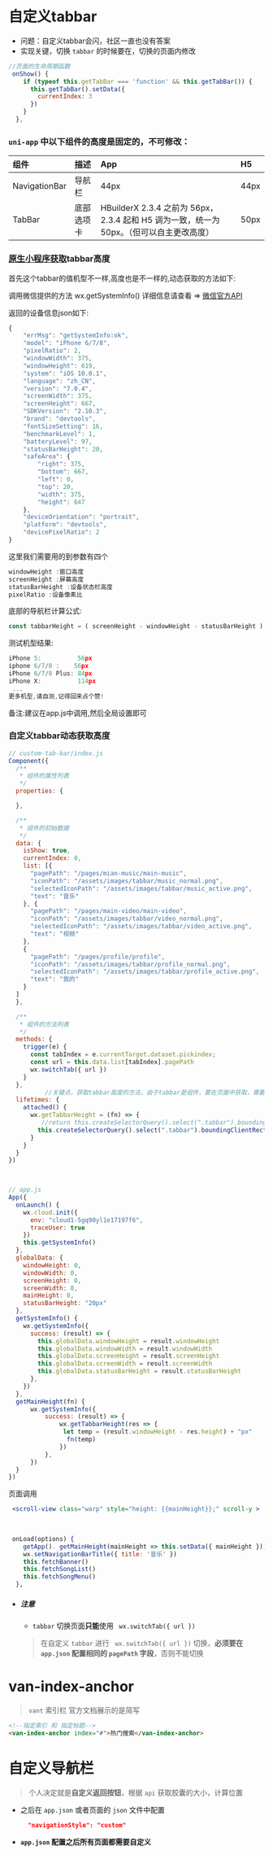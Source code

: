 

# 自定义tabbar

- 问题：自定义tabbar会闪，社区一直也没有答案
- 实现关键，切换 `tabbar` 的时候要在，切换的页面内修改

~~~js
//页面的生命周期函数
 onShow() {
    if (typeof this.getTabBar === 'function' && this.getTabBar()) {
      this.getTabBar().setData({
        currentIndex: 3
      })
    }
  },
~~~









### `uni-app` 中以下组件的高度是固定的，不可修改：

| 组件          | 描述       | App                                                          | H5   |
| :------------ | :--------- | :----------------------------------------------------------- | :--- |
| NavigationBar | 导航栏     | 44px                                                         | 44px |
| TabBar        | 底部选项卡 | HBuilderX 2.3.4 之前为 56px，2.3.4 起和 H5 调为一致，统一为 50px。（但可以自主更改高度） | 50px |



### [原生小程序获取](https://developers.weixin.qq.com/community/develop/doc/0002a04267c9108d49a7bca8f5b000)tabbar高度

首先这个tabbar的值机型不一样,高度也是不一样的,动态获取的方法如下:

调用微信提供的方法 wx.getSystemInfo() 详细信息请查看 => [微信官方API](https://developers.weixin.qq.com/miniprogram/dev/api/base/system/system-info/wx.getSystemInfo.html)

返回的设备信息json如下:

```js
{
	"errMsg": "getSystemInfo:ok",
	"model": "iPhone 6/7/8",
	"pixelRatio": 2,
	"windowWidth": 375,
	"windowHeight": 619,
	"system": "iOS 10.0.1",
	"language": "zh_CN",
	"version": "7.0.4",
	"screenWidth": 375,
	"screenHeight": 667,
	"SDKVersion": "2.10.3",
	"brand": "devtools",
	"fontSizeSetting": 16,
	"benchmarkLevel": 1,
	"batteryLevel": 97,
	"statusBarHeight": 20,
	"safeArea": {
		"right": 375,
		"bottom": 667,
		"left": 0,
		"top": 20,
		"width": 375,
		"height": 647
	},
	"deviceOrientation": "portrait",
	"platform": "devtools",
	"devicePixelRatio": 2
}﻿
```

这里我们需要用的到参数有四个

```js
windowHeight :窗口高度
screenHeight :屏幕高度 
statusBarHeight :设备状态栏高度 
pixelRatio :设备像素比
```

底部的导航栏计算公式:

```jsx
const tabbarHeight = ( screenHeight - windowHeight - statusBarHeight ) * pixelRatio
```

测试机型结果: 

```js
iPhone 5:          56px
iphone 6/7/8 :    56px
iPhone 6/7/8 Plus: 84px
iPhone X:          114px
 ...
更多机型,请自测,记得回来点个赞!
```

备注:建议在app.js中调用,然后全局设置即可



### 自定义tabbar动态获取高度

~~~js
// custom-tab-bar/index.js
Component({
  /**
   * 组件的属性列表
   */
  properties: {

  },

  /**
   * 组件的初始数据
   */
  data: {
    isShow: true,
    currentIndex: 0,
    list: [{
      "pagePath": "/pages/mian-music/main-music",
      "iconPath": "/assets/images/tabbar/music_normal.png",
      "selectedIconPath": "/assets/images/tabbar/music_active.png",
      "text": "音乐"
    }, {
      "pagePath": "/pages/main-video/main-video",
      "iconPath": "/assets/images/tabbar/video_normal.png",
      "selectedIconPath": "/assets/images/tabbar/video_active.png",
      "text": "视频"
    },
    {
      "pagePath": "/pages/profile/profile",
      "iconPath": "/assets/images/tabbar/profile_normal.png",
      "selectedIconPath": "/assets/images/tabbar/profile_active.png",
      "text": "我的"
    }
  ]
  },

  /**
   * 组件的方法列表
   */
  methods: {
    trigger(e) {
      const tabIndex = e.currentTarget.dataset.pickindex;
      const url = this.data.list[tabIndex].pagePath
      wx.switchTab({ url })
    }
  },
          //关键点，获取tabbar高度的方法，由于tabbar是组件，要在页面中获取，需要放到监听页面声明周期函数中，不然在手动跳转页面的时候会报错
  lifetimes: {
    attached() {
      wx.getTabbarHeight = (fn) => {
         //return this.createSelectorQuery().select(".tabbar").boundingClientRect(res => console.log(res)).exec()
        this.createSelectorQuery().select(".tabbar").boundingClientRect(fn).exec()
      }
    }
  }
})

    
~~~







~~~js
// app.js
App({
  onLaunch() {
    wx.cloud.init({
      env: "cloud1-5gq90yl1e17197f6",
      traceUser: true
    })
    this.getSystemInfo()
  },
  globalData: {
    windowHeight: 0,
    windowWidth: 0,
    screenHeight: 0,
    screenWidth: 0,
    mainHeight: 0, 
    statusBarHeight: "20px"
  },
  getSystemInfo() {
    wx.getSystemInfo({
      success: (result) => {
        this.globalData.windowHeight = result.windowHeight
        this.globalData.windowWidth = result.windowWidth
        this.globalData.screenHeight = result.screenHeight
        this.globalData.screenWidth = result.screenWidth
        this.globalData.statusBarHeight = result.statusBarHeight
      },
    })
  },
  getMainHeight(fn) {
      wx.getSystemInfo({
          success: (result) => {
              wx.getTabbarHeight(res => {
               let temp = (result.windowHeight - res.height) + "px"
                fn(temp) 
              })
          },
      })
  }
})

~~~







页面调用

~~~jsx
 <scroll-view class="warp" style="height: {{mainHeight}};" scroll-y >
 

 
 onLoad(options) {
    getApp(). getMainHeight(mainHeight => this.setData({ mainHeight }))
    wx.setNavigationBarTitle({ title: '音乐' })
    this.fetchBanner()
    this.fetchSongList()
    this.fetchSongMenu()
  },
~~~





- ##### 注意

  - `tabbar` 切换页面**只能**使用  ` wx.switchTab({ url })` 

  > 在自定义 `tabbar` 进行 ` wx.switchTab({ url })` 切换，**必须要在 `app.json` 配置相同的 `pagePath` 字段**，否则不能切换



# van-index-anchor

> `vant` 索引栏 官方文档展示的是简写

```html
<!--指定索引 和 指定标题-->
<van-index-anchor index="#">热门搜索</van-index-anchor>
```



# 自定义导航栏

> 个人决定就是**自定义返回按钮**，根据 `api` 获取胶囊的大小，计算位置

- 之后在 `app.json` 或者页面的 `json` 文件中配置

  ~~~json
    "navigationStyle": "custom"
  ~~~

- **`app.json` 配置之后所有页面都需要自定义**



